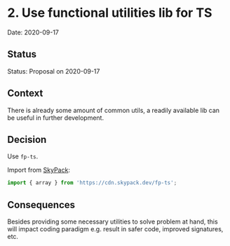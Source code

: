 # 2. Use functional utilities lib for TS

Date: 2020-09-17

## Status

Status: Proposal on 2020-09-17

## Context

There is already some amount of common utils, a readily available lib can be useful in further development.

## Decision

Use `fp-ts`.

Import from [SkyPack](https://www.skypack.dev):

```ts
import { array } from 'https://cdn.skypack.dev/fp-ts';
```

## Consequences

Besides providing some necessary utilities to solve problem at hand, this will impact coding paradigm e.g. result in safer code, improved signatures, etc.
